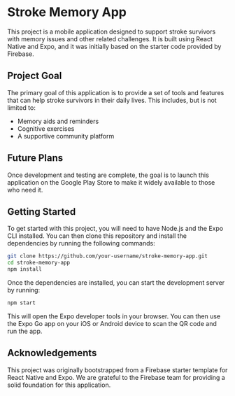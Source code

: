 # Stroke Memory App

This project is a mobile application designed to support stroke survivors with memory issues and other related challenges. It is built using React Native and Expo, and it was initially based on the starter code provided by Firebase.

## Project Goal

The primary goal of this application is to provide a set of tools and features that can help stroke survivors in their daily lives. This includes, but is not limited to:

*   Memory aids and reminders
*   Cognitive exercises
*   A supportive community platform

## Future Plans

Once development and testing are complete, the goal is to launch this application on the Google Play Store to make it widely available to those who need it.

## Getting Started

To get started with this project, you will need to have Node.js and the Expo CLI installed. You can then clone this repository and install the dependencies by running the following commands:

```bash
git clone https://github.com/your-username/stroke-memory-app.git
cd stroke-memory-app
npm install
```

Once the dependencies are installed, you can start the development server by running:

```bash
npm start
```

This will open the Expo developer tools in your browser. You can then use the Expo Go app on your iOS or Android device to scan the QR code and run the app.

## Acknowledgements

This project was originally bootstrapped from a Firebase starter template for React Native and Expo. We are grateful to the Firebase team for providing a solid foundation for this application.

